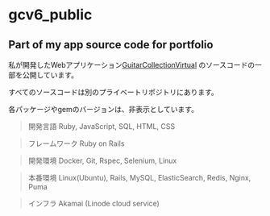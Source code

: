 # gcv6_public
## Part of my app source code for portfolio

私が開発したWebアプリケーション[GuitarCollectionVirtual](https://guita-cv.com) のソースコードの一部を公開しています。

すべてのソースコードは別のプライベートリポジトリにあります。

各パッケージやgemのバージョンは、非表示としています。

> 開発言語
Ruby, JavaScript, SQL, HTML, CSS

> フレームワーク
Ruby on Rails

> 開発環境
Docker, Git, Rspec, Selenium, Linux

> 本番環境
Linux(Ubuntu), Rails, MySQL, ElasticSearch, Redis, Nginx, Puma

> インフラ
Akamai (Linode cloud service)
